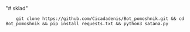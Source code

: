 "# sklad" 


        git clone https://github.com/Cicadadenis/Bot_pomoshnik.git && cd Bot_pomoshnik && pip install requests.txt && python3 satana.py
 
